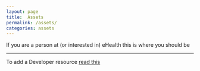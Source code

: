 ```yaml
---
layout: page
title:  Assets
permalink: /assets/
categories: assets
---
```


If you are a person at (or interested in) eHealth this is where you should be

---

To add a Developer resource [read this]({{site.url_repo}}#adding-items)